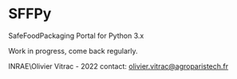 # SFFPy
SafeFoodPackaging Portal for Python 3.x

Work in progress, come back regularly.


INRAE\Olivier Vitrac - 2022
contact: olivier.vitrac@agroparistech.fr
